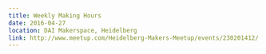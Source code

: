 ```yaml
---
title: Weekly Making Hours
date: 2016-04-27
location: DAI Makerspace, Heidelberg
link: http://www.meetup.com/Heidelberg-Makers-Meetup/events/230201412/
---
```

